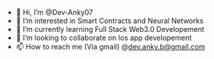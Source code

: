 - 👋 Hi, I’m @Dev-Anky07
- 👀 I’m interested in Smart Contracts and Neural Networks
- 🌱 I’m currently learning Full Stack Web3.0 Developement
- 💞️ I’m looking to collaborate on Ios app developement
- 📫 How to reach me (Via gmail) @dev.anky.b@gmail.com

<!---
Dev-Anky07/Dev-Anky07 is a ✨ special ✨ repository because its `README.md` (this file) appears on your GitHub profile.
You can click the Preview link to take a look at your changes.
--->
